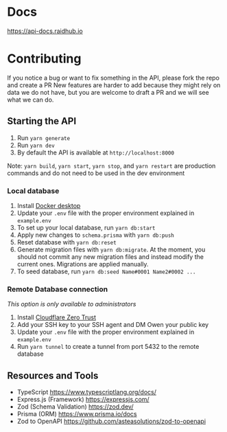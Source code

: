 # Docs

https://api-docs.raidhub.io

# Contributing

If you notice a bug or want to fix something in the API, please fork the repo and create a PR
New features are harder to add because they might rely on data we do not have, but you are welcome to draft a PR and we will see what we can do.

## Starting the API

1. Run `yarn generate`
2. Run `yarn dev`
3. By default the API is available at `http://localhost:8000`

Note: `yarn build`, `yarn start`, `yarn stop`, and `yarn restart` are production commands and do not need to be used in the dev environment

### Local database

1. Install [Docker desktop](https://www.docker.com/products/docker-desktop/)
2. Update your `.env` file with the proper environment explained in `example.env`
3. To set up your local database, run `yarn db:start`
4. Apply new changes to `schema.prisma` with `yarn db:push`
5. Reset database with `yarn db:reset`
6. Generate migration files with `yarn db:migrate`. At the moment, you should not commit any new migration files and instead modify the current ones. Migrations are applied manually.
7. To seed database, run `yarn db:seed Name#0001 Name2#0002 ...`

### Remote Database connection

_This option is only available to administrators_

1. Install [Cloudflare Zero Trust](https://developers.cloudflare.com/cloudflare-one/connections/connect-networks/downloads/)
2. Add your SSH key to your SSH agent and DM Owen your public key
3. Update your `.env` file with the proper environment explained in `example.env`
4. Run `yarn tunnel` to create a tunnel from port 5432 to the remote database

## Resources and Tools

-   TypeScript https://www.typescriptlang.org/docs/
-   Express.js (Framework) https://expressjs.com/
-   Zod (Schema Validation) https://zod.dev/
-   Prisma (ORM) https://www.prisma.io/docs
-   Zod to OpenAPI https://github.com/asteasolutions/zod-to-openapi
